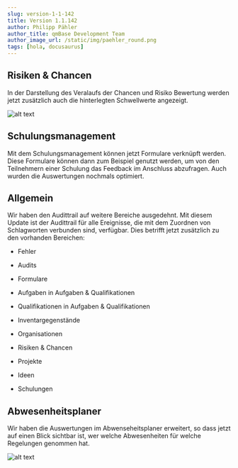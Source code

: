 ```yaml
---
slug: version-1-1-142
title: Version 1.1.142
author: Philipp Pähler
author_title: qmBase Development Team
author_image_url: /static/img/paehler_round.png
tags: [hola, docusaurus]
---
```


## Risiken & Chancen

In der Darstellung des Veralaufs der Chancen und Risiko Bewertung werden jetzt zusätzlich auch die hinterlegten Schwellwerte angezeigt.

![alt text](https://caqadmin.blob.core.windows.net/releasenotes/130/15e87197-a1ce-4782-8ec2-60ec672d31b9-images-mceclip0.png)

## Schulungsmanagement

Mit dem Schulungsmanagement können jetzt Formulare verknüpft werden. Diese Formulare können dann zum Beispiel genutzt werden, um von den Teilnehmern einer Schulung das Feedback im Anschluss abzufragen. Auch wurden die Auswertungen nochmals optimiert.

## Allgemein

Wir haben den Audittrail auf weitere Bereiche ausgedehnt. Mit diesem Update ist der Audittrail für alle Ereignisse, die mit dem Zuordnen von Schlagworten verbunden sind, verfügbar. Dies betrifft jetzt zusätzlich zu den vorhanden Bereichen:

- Fehler

- Audits

- Formulare

- Aufgaben in Aufgaben & Qualifikationen

- Qualifikationen in Aufgaben & Qualifikationen

- Inventargegenstände

- Organisationen

- Risiken & Chancen

- Projekte

- Ideen

- Schulungen

## Abwesenheitsplaner

Wir haben die Auswertungen im Abwenseheitsplaner erweitert, so dass jetzt auf einen Blick sichtbar ist, wer welche Abwesenheiten für welche Regelungen genommen hat.

![alt text](https://caqadmin.blob.core.windows.net/releasenotes/130/d883923f-9e0a-4751-94c7-2750ea2ccacb-images-mceclip0.png)
